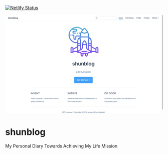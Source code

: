[![Netlify Status](https://api.netlify.com/api/v1/badges/9fa8c95b-5fe4-48a9-b2a1-c097d6ae915d/deploy-status)](https://app.netlify.com/sites/shunblog/deploys)

![website](assets/website.png)

# shunblog

My Personal Diary Towards Achieving My Life Mission

